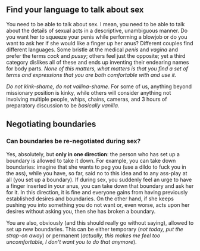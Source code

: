 ## Find your language to talk about sex

You need to be able to talk about sex. I mean, you need to be able to talk
about the details of sexual acts in a descriptive, unambiguous manner. Do you
want her to squeeze your penis while performing a blowjob or do you want to ask
her if she would like a finger up her anus? Different couples find different
languages. Some bristle at the medical _penis_ and _vagina_ and prefer the
terms _cock_ and _pussy_; others feel just the opposite; yet a third category
dislikes all of these and ends up inventing their endearing names for body
parts. _None of this matters, what matters is that you find a set of terms and
expressions that you are both comfortable with and use it_.

_Do not kink-shame, do not vallina-shame_. For some of us, anything beyond
missionary position is kinky, while others will consider anything not involving
multiple people, whips, chains, cameras, and 3 hours of preparatory discussion
to be _basically vanilla_.

## Negotiating boundaries



### Can boundaries be re-negotiated during sex?

Yes, absolutely, but **only in one direction**:  the person who has set up
a boundary is allowed to take it down. For example, you can take down
boundaries: imagine that she wants to peg you (use a dildo to fuck you in the
ass), while you have, so far, said no to this idea and to any ass-play at all
(you set up a boundary). If during sex, you suddenly feel an urge to have a
finger inserted in your anus, you can take down that boundary and ask her for
it. In this direction, it is fine and everyone gains from having previously
established desires and boundaries. On the other hand, if she keeps pushing you
into something you do not want or, even worse, acts upon her desires without
asking you, then she has broken a boundary.

You are also, obviously (and this should really go without saying), allowed to
set up new boundaries. This can be either temporary (_not today, put the
strap-on away_) or permanent (_actually, this makes me feel too uncomfortable,
I don't want you to do that anymore_).

